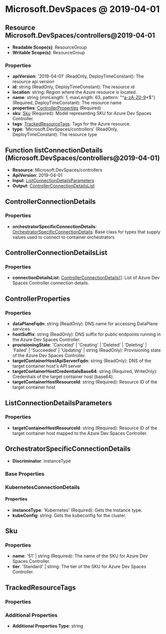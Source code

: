 # Microsoft.DevSpaces @ 2019-04-01

## Resource Microsoft.DevSpaces/controllers@2019-04-01
* **Readable Scope(s)**: ResourceGroup
* **Writable Scope(s)**: ResourceGroup
### Properties
* **apiVersion**: '2019-04-01' (ReadOnly, DeployTimeConstant): The resource api version
* **id**: string (ReadOnly, DeployTimeConstant): The resource id
* **location**: string: Region where the Azure resource is located.
* **name**: string {minLength: 1, maxLength: 63, pattern: "^[a-zA-Z0-9]([_-]*[a-zA-Z0-9])*$"} (Required, DeployTimeConstant): The resource name
* **properties**: [ControllerProperties](#controllerproperties) (Required)
* **sku**: [Sku](#sku) (Required): Model representing SKU for Azure Dev Spaces Controller.
* **tags**: [TrackedResourceTags](#trackedresourcetags): Tags for the Azure resource.
* **type**: 'Microsoft.DevSpaces/controllers' (ReadOnly, DeployTimeConstant): The resource type

## Function listConnectionDetails (Microsoft.DevSpaces/controllers@2019-04-01)
* **Resource**: Microsoft.DevSpaces/controllers
* **ApiVersion**: 2019-04-01
* **Input**: [ListConnectionDetailsParameters](#listconnectiondetailsparameters)
* **Output**: [ControllerConnectionDetailsList](#controllerconnectiondetailslist)

## ControllerConnectionDetails
### Properties
* **orchestratorSpecificConnectionDetails**: [OrchestratorSpecificConnectionDetails](#orchestratorspecificconnectiondetails): Base class for types that supply values used to connect to container orchestrators

## ControllerConnectionDetailsList
### Properties
* **connectionDetailsList**: [ControllerConnectionDetails](#controllerconnectiondetails)[]: List of Azure Dev Spaces Controller connection details.

## ControllerProperties
### Properties
* **dataPlaneFqdn**: string (ReadOnly): DNS name for accessing DataPlane services
* **hostSuffix**: string (ReadOnly): DNS suffix for public endpoints running in the Azure Dev Spaces Controller.
* **provisioningState**: 'Canceled' | 'Creating' | 'Deleted' | 'Deleting' | 'Failed' | 'Succeeded' | 'Updating' | string (ReadOnly): Provisioning state of the Azure Dev Spaces Controller.
* **targetContainerHostApiServerFqdn**: string (ReadOnly): DNS of the target container host's API server
* **targetContainerHostCredentialsBase64**: string (Required, WriteOnly): Credentials of the target container host (base64).
* **targetContainerHostResourceId**: string (Required): Resource ID of the target container host

## ListConnectionDetailsParameters
### Properties
* **targetContainerHostResourceId**: string (Required): Resource ID of the target container host mapped to the Azure Dev Spaces Controller.

## OrchestratorSpecificConnectionDetails
* **Discriminator**: instanceType

### Base Properties

### KubernetesConnectionDetails
#### Properties
* **instanceType**: 'Kubernetes' (Required): Gets the Instance type.
* **kubeConfig**: string: Gets the kubeconfig for the cluster.


## Sku
### Properties
* **name**: 'S1' | string (Required): The name of the SKU for Azure Dev Spaces Controller.
* **tier**: 'Standard' | string: The tier of the SKU for Azure Dev Spaces Controller.

## TrackedResourceTags
### Properties
### Additional Properties
* **Additional Properties Type**: string


